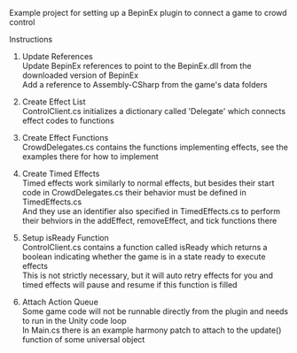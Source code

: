 Example project for setting up a BepinEx plugin to connect a game to crowd control

Instructions

1) Update References  
	Update BepinEx references to point to the BepinEx.dll from the downloaded version of BepinEx  
	Add a reference to Assembly-CSharp from the game's data folders  

2) Create Effect List  
	ControlClient.cs initializes a dictionary called 'Delegate' which connects effect codes to functions  

3) Create Effect Functions  
	CrowdDelegates.cs contains the functions implementing effects, see the examples there for how to implement  

4) Create Timed Effects  
	Timed effects work similarly to normal effects, but besides their start code in CrowdDelegates.cs their behavior must be defined in TimedEffects.cs  
	And they use an identifier also specified in TimedEffects.cs to perform their behviors in the addEffect, removeEffect, and tick functions there  

5) Setup isReady Function  
	ControlClient.cs contains a function called isReady which returns a boolean indicating whether the game is in a state ready to execute effects  
	This is not strictly necessary, but it will auto retry effects for you and timed effects will pause and resume if this function is filled  

6) Attach Action Queue  
	Some game code will not be runnable directly from the plugin and needs to run in the Unity code loop  
	In Main.cs there is an example harmony patch to attach to the update() function of some universal object  
